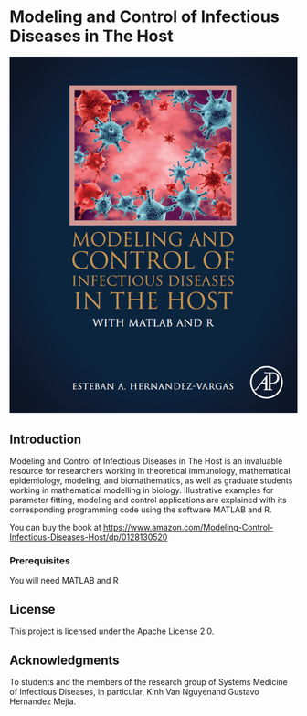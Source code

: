 # Modeling and Control of Infectious Diseases in The Host 

![screenshot](book.png)


## Introduction

Modeling and Control of Infectious Diseases in The Host is an invaluable resource for researchers working in theoretical immunology, 
mathematical epidemiology, modeling, and biomathematics, as well as graduate students working in mathematical modelling in biology. 
Illustrative examples for parameter fitting, modeling and control applications are explained with its corresponding programming 
code using the software MATLAB and R.

You can buy the book at https://www.amazon.com/Modeling-Control-Infectious-Diseases-Host/dp/0128130520 

### Prerequisites

You will need MATLAB and R

## License

This project is licensed under the Apache License 2.0.

## Acknowledgments
To students and the members of the research group of Systems Medicine of Infectious Diseases, in particular, 
Kinh Van Nguyenand Gustavo Hernandez Mejia. 
